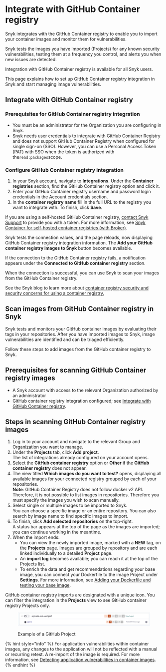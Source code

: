 # Integrate with GitHub Container registry

Snyk integrates with the GitHub Container registry to enable you to import your container images and monitor them for vulnerabilities.

Snyk tests the images you have imported (Projects) for any known security vulnerabilities, testing them at a frequency you control, and alerts you when new issues are detected.

Integration with GitHub Container registry is available for all Snyk users.

This page explains how to set up GitHub Container registry integration in Snyk and start managing image vulnerabilities.

## Integrate with GitHub Container registry

### **Prerequisites for GitHub Container registry integration**

* You must be an administrator for the Organization you are configuring in Snyk.
* Snyk needs user credentials to integrate with GitHub Container Registry and does not support GitHub Container Registry when configured for single sign-on (SSO). However, you can use a Personal Access Token (PAT) with SSO when the token is authorized with the`read:packages`scope.

### **Configure GitHub Container registry integration**

1. In your Snyk account, navigate to **Integrations**. Under the **Container** **registries** section, find the GitHub Container registry option and click it.
2. Enter your GitHub Container registry username and password login credentials in the Account credentials section.
3. In the **container registry name** fill in the full URL to the registry you want to integrate with. To finish, click **Save**.

If you are using a self-hosted GitHub Container registry, [contact Snyk Support](https://support.snyk.io/hc/en-us/requests/new) to provide you with a token. For more information, see [Snyk Container for self-hosted container registries (with Broker)](../../../enterprise-setup/snyk-broker/snyk-broker-container-registry-agent/integrate-with-self-hosted-container-registries-broker.md).

Snyk tests the connection values, and the page reloads, now displaying GitHub Container registry integration information. The **Add your GitHub container registry images to Snyk** button becomes available.

If the connection to the GitHub Container registry fails, a notification appears under the **Connected to GitHub container registry** section.

When the connection is successful, you can use Snyk to scan your images from the GitHub Container registry.

See the Snyk blog to learn more about [container registry security and security concerns for using a container registry.](https://snyk.io/learn/container-security/container-registry-security/)

## Scan images from GitHub Container registry in Snyk

Snyk tests and monitors your GitHub container images by evaluating their tags in your repositories. After you have imported images to Snyk, image vulnerabilities are identified and can be triaged efficiently.

Follow these steps to add images from the GitHub container registry to Snyk.

## **Prerequisites for scanning GitHub Container registry images**

* A Snyk account with access to the relevant Organization authorized by an administrator
* GitHub container registry integration configured; see [Integrate with GitHub Container registry](integrate-with-github-container-registry.md#integrate-with-github-container-registry).

## **Steps in scanning GitHub Container registry images**

1. Log in to your account and navigate to the relevant Group and Organization you want to manage.
2. Under the **Projects** tab, click **Add project**.\
   The list of integrations already configured on your account opens.
3. Select the **GitHub container registry** option or **Other** if the **GitHub container registry** does not appear.
4. The view titled **Which images do you want to test?** opens, displaying all available images for your connected registry grouped by each of your repositories.\
   **Note**: GitHub Container Registry does not follow docker v2 API. Therefore, it is not possible to list images in repositories. Therefore you must specify the images you wish to scan manually.
5. Select single or multiple images to be imported to Snyk.\
   You can choose a specific image or an entire repository. You can also search by image name to find specific images to import.
6. To finish, click **Add selected repositories** on the top-right.\
   A status bar appears at the top of the page as the images are imported; you can continue working in the meantime.
7. When the import ends:
   * You can view the newly imported image, marked with a **NEW** tag, on the **Projects** page. Images are grouped by repository and are each linked individually to a detailed **Project** page.
   * An **import log** becomes available; you can reach it at the top of the Projects list.
   * To enrich the data and get recommendations regarding your base image, you can connect your Dockerfile to the image Project under **Settings**. For more information, see [Adding your Dockerfile and testing your base image](../scan-your-dockerfile/detect-vulnerable-base-images-from-your-dockerfile.md).

GitHub container registry imports are designated with a unique icon. You can filter the integration in the **Projects** view to see GitHub container registry Projects only.

<figure><img src="../../../.gitbook/assets/projects_github_container_registry.png" alt=""><figcaption><p>Example of a GitHub Project </p></figcaption></figure>

{% hint style="info" %}
For application vulnerabilities within container images, any changes to the application will not be reflected with a manual or recurring retest. A re-import of the image is required. For more information, see [Detecting application vulnerabilities in container images](../use-snyk-container/detect-application-vulnerabilities-in-container-images.md).
{% endhint %}
